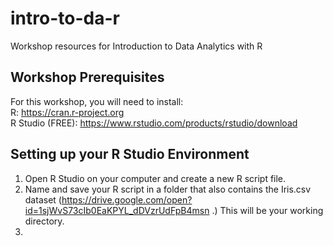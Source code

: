# intro-to-da-r
Workshop resources for Introduction to Data Analytics with R

## Workshop Prerequisites
For this workshop, you will need to install:  
R: https://cran.r-project.org  
R Studio (FREE): https://www.rstudio.com/products/rstudio/download

## Setting up your R Studio Environment
1. Open R Studio on your computer and create a new R script file.  
2. Name and save your R script in a folder that also contains the Iris.csv dataset (https://drive.google.com/open?id=1sjWvS73cIb0EaKPYL_dDVzrUdFpB4msn .) This will be your working directory.  
3.
